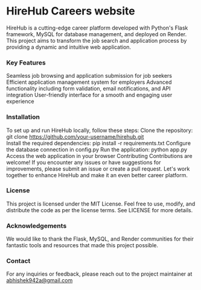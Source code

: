 # HireHub Careers website
HireHub is a cutting-edge career platform developed with Python's Flask framework, MySQL for database management, and deployed on Render. This project aims to transform the job search and application process by providing a dynamic and intuitive web application.

### Key Features
Seamless job browsing and application submission for job seekers  
Efficient application management system for employers
Advanced functionality including form validation, email notifications, and API integration
User-friendly interface for a smooth and engaging user experience

### Installation
To set up and run HireHub locally, follow these steps:
Clone the repository: git clone https://github.com/your-username/hirehub.git  
Install the required dependencies: pip install -r requirements.txt
Configure the database connection in config.py
Run the application: python app.py
Access the web application in your browser 
Contributing
Contributions are welcome! If you encounter any issues or have suggestions for improvements, please submit an issue or create a pull request. Let's work together to enhance HireHub and make it an even better career platform.

### License
This project is licensed under the MIT License. Feel free to use, modify, and distribute the code as per the license terms. See LICENSE for more details.

### Acknowledgements
We would like to thank the Flask, MySQL, and Render communities for their fantastic tools and resources that made this project possible.

### Contact
For any inquiries or feedback, please reach out to the project maintainer at abhishek942a@gmail.com
